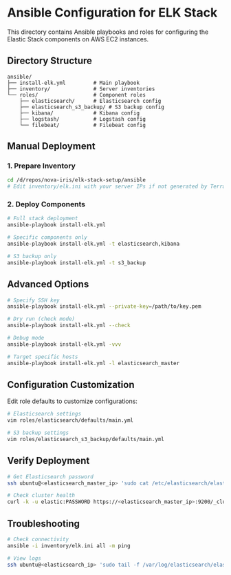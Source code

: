 # Ansible Configuration for ELK Stack

This directory contains Ansible playbooks and roles for configuring the Elastic Stack components on AWS EC2 instances.

## Directory Structure

```
ansible/
├── install-elk.yml         # Main playbook
├── inventory/              # Server inventories
└── roles/                  # Component roles
    ├── elasticsearch/      # Elasticsearch config
    ├── elasticsearch_s3_backup/ # S3 backup config 
    ├── kibana/             # Kibana config
    ├── logstash/           # Logstash config
    └── filebeat/           # Filebeat config
```

## Manual Deployment

### 1. Prepare Inventory

```bash
cd /d/repos/nova-iris/elk-stack-setup/ansible
# Edit inventory/elk.ini with your server IPs if not generated by Terraform
```

### 2. Deploy Components

```bash
# Full stack deployment
ansible-playbook install-elk.yml

# Specific components only
ansible-playbook install-elk.yml -t elasticsearch,kibana

# S3 backup only
ansible-playbook install-elk.yml -t s3_backup
```

## Advanced Options

```bash
# Specify SSH key
ansible-playbook install-elk.yml --private-key=/path/to/key.pem

# Dry run (check mode)
ansible-playbook install-elk.yml --check

# Debug mode
ansible-playbook install-elk.yml -vvv

# Target specific hosts
ansible-playbook install-elk.yml -l elasticsearch_master
```

## Configuration Customization

Edit role defaults to customize configurations:

```bash
# Elasticsearch settings
vim roles/elasticsearch/defaults/main.yml

# S3 backup settings
vim roles/elasticsearch_s3_backup/defaults/main.yml
```

## Verify Deployment

```bash
# Get Elasticsearch password
ssh ubuntu@<elasticsearch_master_ip> 'sudo cat /etc/elasticsearch/elastic_credentials.txt'

# Check cluster health
curl -k -u elastic:PASSWORD https://<elasticsearch_master_ip>:9200/_cluster/health
```

## Troubleshooting

```bash
# Check connectivity
ansible -i inventory/elk.ini all -m ping

# View logs
ssh ubuntu@<elasticsearch_ip> 'sudo tail -f /var/log/elasticsearch/elasticsearch.log'
```